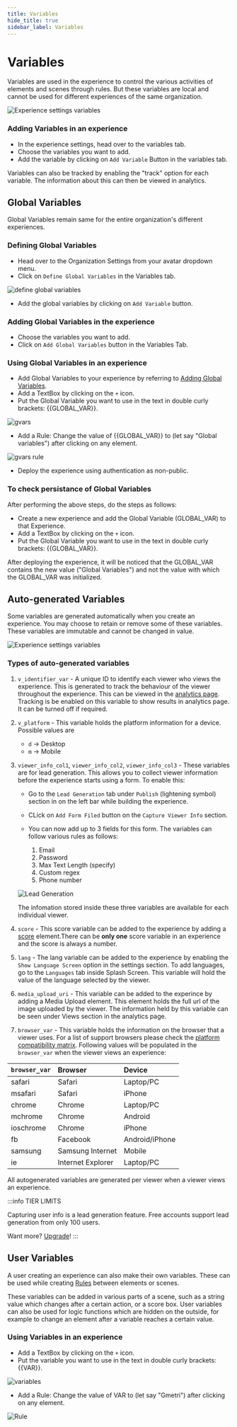 ```yaml
---
title: Variables
hide_title: true
sidebar_label: Variables
---
```

# Variables

Variables are used in the experience to control the various activities of elements and scenes through rules. But these variables are local and cannot be used for different experiences of the same organization.

![Experience settings variables](https://s.vrgmetri.com/image/q_90/gb-web/portal-docs/assets/img/screenshots/z5/custom_variables.JPG#boxShadow/)

### Adding Variables in an experience
- In the experience settings, head over to the variables tab.
- Choose the variables you want to add.
- Add the variable by clicking on `Add Variable` Button in the variables tab.

Variables can also be tracked by enabling the "track" option for each variable. The information about this can then be viewed in analytics.

## Global Variables

Global Variables remain same for the entire organization's different experiences. 

### Defining Global Variables
- Head over to the Organization Settings from your avatar dropdown menu.
- Click on `Define Global Variables` in the Variables tab.

![define global variables](https://s.vrgmetri.com/image/q_90/gb-web/portal-docs/assets/img/screenshots/defineglobalvars.png#boxShadow/)

- Add the global variables by clicking on `Add Variable` button.

### Adding Global Variables in the experience

- Choose the variables you want to add.
- Click on `Add Global Variables` button in the Variables Tab.

### Using Global Variables in an experience
- Add Global Variables to your experience by referring to [Adding Global Variables](#adding-global-variables-in-the-experience/).
- Add a TextBox by clicking on the `+` icon.
- Put the Global Variable you want to use in the text in double curly brackets: {{GLOBAL_VAR}}.

![gvars](https://s.vrgmetri.com/image/q_90/gb-web/portal-docs/assets/img/screenshots/gvars.png#boxShadow/)

- Add a Rule: Change the value of {{GLOBAL_VAR}} to (let say "Global variables") after clicking on any element.

![gvars rule](https://s.vrgmetri.com/image/q_90/gb-web/portal-docs/assets/img/screenshots/gvars_connection.png#boxShadow/)

- Deploy the experience using authentication as non-public.

### To check persistance of Global Variables
After performing the above steps, do the steps as follows:

- Create a new experience and add the Global Variable (GLOBAL_VAR) to that Experience.
- Add a TextBox by clicking on the `+` icon.
- Put the Global Variable you want to use in the text in double curly brackets: {{GLOBAL_VAR}}.

After deploying the experience, it will be noticed that the GLOBAL_VAR contains the new value ("Global Variables") and not the value with which the GLOBAL_VAR was initialized.

## Auto-generated Variables
Some variables are generated automatically when you create an experience. You may choose to retain or remove some of these variables. These variables are immutable and cannot be changed in value.

![Experience settings variables](https://s.vrgmetri.com/image/q_90/gb-web/portal-docs/assets/img/screenshots/z5/auto_variables.JPG#boxShadow/)

### Types of auto-generated variables
1. `v_identifier_var` - A unique ID to identify each viewer who views the experience. This is generated to track the behaviour of the viewer throughout the experience. This can be viewed in the [analytics page](../Track/analytics_feature_set/#viewer-information).<br />
Tracking is be enabled on this variable to show results in analytics page. It can be turned off if required. <br />

2. `v_platform` - This variable holds the platform information for a device. Possible values are 
    * `d` -> Desktop
    * `m` -> Mobile

3. `viewer_info_col1`, `viewer_info_col2`, `viewer_info_col3` - These variables are for lead generation. This allows you to collect viewer information before the experience starts using a form. To enable this: 
    - Go to the `Lead Generation` tab under `Publish` (lightening symbol) section in on the left bar while building the experience.
    - CLick on `Add Form Filed` button on the `Capture Viewer Info` section. 
    - You can now add up to 3 fields for this form. The variables can follow various rules as follows:
  
      1. Email
      2. Password
      3. Max Text Length (specify)
      4. Custom regex
      5. Phone number 
   
    ![Lead Generation](https://s.vrgmetri.com/image/q_90/gb-web/portal-docs/assets/img/screenshots/z5/lead_generation.JPG#boxShadow/)
    
    The infomation stored inside these three variables are available for each individual viewer.

4. `score` - This score variable can be added to the experience by adding a [score](./Elements/Score/) element.There can be **only one** score variable in an experience and the score is always a number. 

5. `lang` - The lang variable can be added to the experience by enabling the `Show Language Screen` option in the settings section. To add languages, go to the `Languages` tab inside Splash Screen. This variable will hold the value of the language selected by the viewer.
6. `media_upload_uri` - This variable can be added to the experince by adding a Media Upload element. This element holds the full url of the image uploaded by the viewer. The information held by this variable can be seen under Views section in the analytics page.

7. `browser_var` - This variable holds the information on the browser that a viewer uses. For a list of support browsers
please check the [platform compatibility matrix](/docs/compatibility/platform-compatibility-matrix/). Following values will be populated in the `browser_var` when the viewer views an experience:

 `browser_var`     | Browser           | Device                                            |
:------------------|:------------------|:--------------------------------------------------|
 safari            | Safari <i className="fa fa-safari" aria-label="true"></i>           | Laptop/PC <i className="fa fa-laptop" aria-label="true"></i>|
 msafari     | Safari <i className="fa fa-safari" aria-label="true"></i>          | iPhone <i className="fa fa-mobile" aria-label="true"></i>|
 chrome            | Chrome <i className="fa fa-chrome" aria-label="true"></i>            | Laptop/PC <i className="fa fa-laptop" aria-label="true"></i>|
 mchrome     | Chrome <i className="fa fa-chrome" aria-label="true"></i>          | Android <i className="fa fa-mobile" aria-label="true"></i>|
 ioschrome     | Chrome <i className="fa fa-chrome" aria-label="true"></i>        | iPhone <i className="fa fa-mobile" aria-label="true"></i>|
 fb          | Facebook          | Android/iPhone <i className="fa fa-mobile" aria-label="true"></i>|
 samsung  | Samsung Internet  | Mobile <i className="fa fa-mobile" aria-label="true"></i>|
 ie                | Internet Explorer | Laptop/PC <i className="fa fa-laptop" aria-label="true"></i>|

All autogenerated variables are generated per viewer when a viewer views an experience.

:::info TIER LIMITS

Capturing user info is a lead generation feature.
Free accounts support lead generation from only 100 users.

Want more? [Upgrade](https://gmetri.com/pricing)!
:::

## User Variables

A user creating an experience can also make their own variables. These can be used while creating [Rules](./build/#rules) between elements or scenes. 

These variables can be added in various parts of a scene, such as a string value which changes after a certain action, or a score box. User variables can also be used for logic functions which are hidden on the outside, for example to change an element after a variable reaches a certain value.

### Using Variables in an experience
- Add a TextBox by clicking on the `+` icon.
- Put the variable you want to use in the text in double curly brackets: {{VAR}}.

![variables](https://s.vrgmetri.com/image/q_90/gb-web/portal-docs/assets/img/screenshots/vars.png#boxShadow/)

- Add a Rule: Change the value of VAR to (let say "Gmetri") after clicking on any element.

![Rule](https://s.vrgmetri.com/image/q_90/gb-web/portal-docs/assets/img/screenshots/Connection.png#boxShadow/)